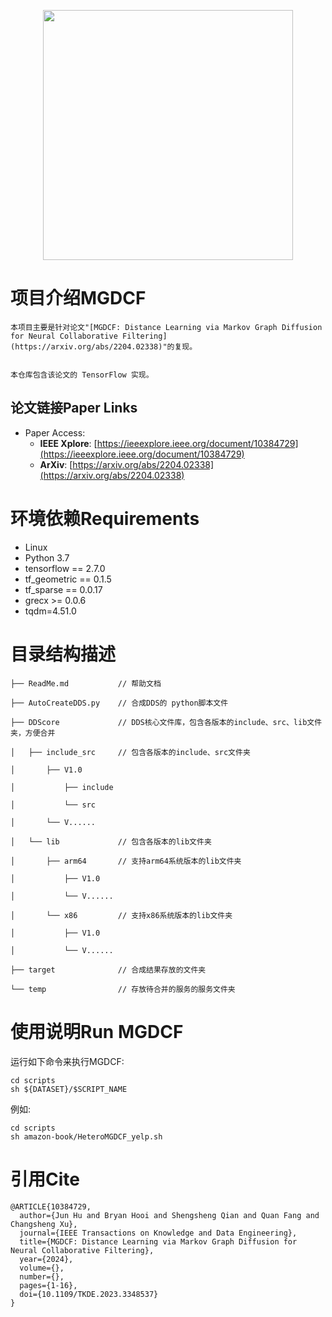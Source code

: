<p align="center">
<img src="MGDCF_LOGO.png" width="400"/>
</p>


# 项目介绍MGDCF
    本项目主要是针对论文"[MGDCF: Distance Learning via Markov Graph Diffusion for Neural Collaborative Filtering](https://arxiv.org/abs/2204.02338)"的复现。
    
    
    本仓库包含该论文的 TensorFlow 实现。

## 论文链接Paper Links

+ Paper Access:
    - **IEEE Xplore**: [https://ieeexplore.ieee.org/document/10384729](https://ieeexplore.ieee.org/document/10384729)
    - **ArXiv**: [https://arxiv.org/abs/2204.02338](https://arxiv.org/abs/2204.02338)
 
# 环境依赖Requirements

+ Linux
+ Python 3.7
+ tensorflow == 2.7.0
+ tf_geometric == 0.1.5
+ tf_sparse == 0.0.17
+ grecx >= 0.0.6
+ tqdm=4.51.0
 
 
# 目录结构描述
    ├── ReadMe.md           // 帮助文档
    
    ├── AutoCreateDDS.py    // 合成DDS的 python脚本文件
    
    ├── DDScore             // DDS核心文件库，包含各版本的include、src、lib文件夹，方便合并
    
    │   ├── include_src     // 包含各版本的include、src文件夹
    
    │       ├── V1.0
    
    │           ├── include
    
    │           └── src
    
    │       └── V......
    
    │   └── lib             // 包含各版本的lib文件夹
    
    │       ├── arm64       // 支持arm64系统版本的lib文件夹
    
    │           ├── V1.0
    
    │           └── V......
    
    │       └── x86         // 支持x86系统版本的lib文件夹
    
    │           ├── V1.0
    
    │           └── V......
    
    ├── target              // 合成结果存放的文件夹
    
    └── temp                // 存放待合并的服务的服务文件夹

 
# 使用说明Run MGDCF

运行如下命令来执行MGDCF:
```shell
cd scripts
sh ${DATASET}/$SCRIPT_NAME
```
例如:
```shell
cd scripts
sh amazon-book/HeteroMGDCF_yelp.sh
```



# 引用Cite

```
@ARTICLE{10384729,
  author={Jun Hu and Bryan Hooi and Shengsheng Qian and Quan Fang and Changsheng Xu},
  journal={IEEE Transactions on Knowledge and Data Engineering}, 
  title={MGDCF: Distance Learning via Markov Graph Diffusion for Neural Collaborative Filtering}, 
  year={2024},
  volume={},
  number={},
  pages={1-16},
  doi={10.1109/TKDE.2023.3348537}
}
```
 

 
